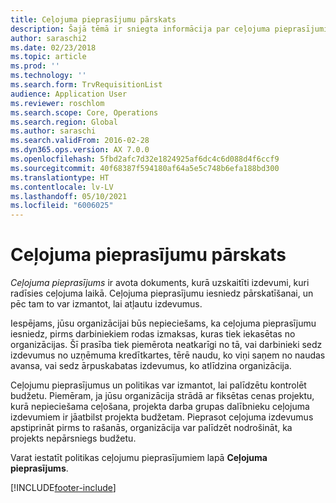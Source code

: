 ```yaml
---
title: Ceļojuma pieprasījumu pārskats
description: Šajā tēmā ir sniegta informācija par ceļojuma pieprasījumiem. Ceļojuma pieprasījuma dokumentu plānotās ceļojuma izmaksas.
author: saraschi2
ms.date: 02/23/2018
ms.topic: article
ms.prod: ''
ms.technology: ''
ms.search.form: TrvRequisitionList
audience: Application User
ms.reviewer: roschlom
ms.search.scope: Core, Operations
ms.search.region: Global
ms.author: saraschi
ms.search.validFrom: 2016-02-28
ms.dyn365.ops.version: AX 7.0.0
ms.openlocfilehash: 5fbd2afc7d32e1824925af6dc4c6d088d4f6ccf9
ms.sourcegitcommit: 40f68387f594180af64a5e5c748b6efa188bd300
ms.translationtype: HT
ms.contentlocale: lv-LV
ms.lasthandoff: 05/10/2021
ms.locfileid: "6006025"
---
```

# <a name="travel-requisitions-overview"></a>Ceļojuma pieprasījumu pārskats

*Ceļojuma pieprasījums* ir avota dokuments, kurā uzskaitīti izdevumi, kuri radīsies ceļojuma laikā. Ceļojuma pieprasījumu iesniedz pārskatīšanai, un pēc tam to var izmantot, lai atļautu izdevumus.

Iespējams, jūsu organizācijai būs nepieciešams, ka ceļojuma pieprasījumu iesniedz, pirms darbiniekiem rodas izmaksas, kuras tiek iekasētas no organizācijas. Šī prasība tiek piemērota neatkarīgi no tā, vai darbinieki sedz izdevumus no uzņēmuma kredītkartes, tērē naudu, ko viņi saņem no naudas avansa, vai sedz ārpuskabatas izdevumus, ko atlīdzina organizācija.

Ceļojumu pieprasījumus un politikas var izmantot, lai palīdzētu kontrolēt budžetu. Piemēram, ja jūsu organizācija strādā ar fiksētas cenas projektu, kurā nepieciešama ceļošana, projekta darba grupas dalībnieku ceļojuma izdevumiem ir jāatbilst projekta budžetam. Pieprasot ceļojuma izdevumus apstiprināt pirms to rašanās, organizācija var palīdzēt nodrošināt, ka projekts nepārsniegs budžetu.

Varat iestatīt politikas ceļojumu pieprasījumiem lapā **Ceļojuma pieprasījums**.


[!INCLUDE[footer-include](../includes/footer-banner.md)]